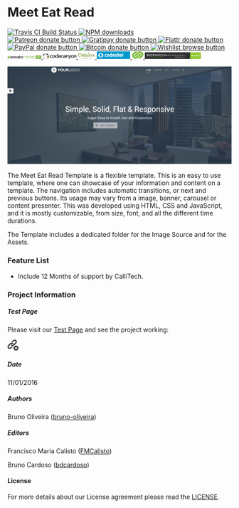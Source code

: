 # Meet Eat Read

<!-- BADGES/ -->

<span class="badge-travisci">
  <a href="http://travis-ci.org/CalliTechDev/meetEatRead" title="Check this project's build status on TravisCI">
    <img src="https://img.shields.io/travis/CalliTechDev/meetEatRead/master.svg" alt="Travis CI Build Status" />
  </a>
</span>
<span class="badge-npmdownloads">
  <a href="https://npmjs.org/package/meetEatRead" title="View this project on NPM">
    <img src="https://img.shields.io/npm/dm/meetEatRead.svg" alt="NPM downloads" />
  </a>
</span>
<br class="badge-separator" />
<span class="badge-patreon">
  <a href="http://patreon.com/CalliTechDev" title="Donate to this project using Patreon">
    <img src="https://img.shields.io/badge/patreon-donate-yellow.svg" alt="Patreon donate button" />
  </a>
</span>
<span class="badge-gratipay">
  <a href="https://www.gratipay.com/CalliTechDev" title="Donate weekly to this project using Gratipay">
    <img src="https://img.shields.io/badge/gratipay-donate-yellow.svg" alt="Gratipay donate button" />
  </a>
</span>
<span class="badge-flattr">
  <a href="https://flattr.com/profile/CalliTechDev" title="Donate to this project using Flattr">
    <img src="https://img.shields.io/badge/flattr-donate-yellow.svg" alt="Flattr donate button" />
  </a>
</span>
<span class="badge-paypal">
  <a href="#" title="Donate to this project using Paypal">
    <img src="https://img.shields.io/badge/paypal-donate-yellow.svg" alt="PayPal donate button" />
  </a>
</span>
<span class="badge-bitcoin">
  <a href="#" title="Donate once-off to this project using Bitcoin">
    <img src="https://img.shields.io/badge/bitcoin-donate-yellow.svg" alt="Bitcoin donate button" />
  </a>
</span>
<span class="badge-wishlist">
  <a href="#" title="Buy an item on our wishlist for us">
    <img src="https://img.shields.io/badge/wishlist-donate-yellow.svg" alt="Wishlist browse button" />
  </a>
</span>
<br class="badge-separator" />
<span class="image">
  <a href="http://themeforest.net/user/callitechstore/portfolio?ref=CalliTechStore" title="Envato Market">
    <img src="assets/envato-market-api--dark.png" alt="envato market" width="15%" height="15%" />
  </a>
</span>
<span class="image">
  <a href="http://themeforest.net/user/callitechstore/portfolio?ref=CalliTechStore" title="Envato Market">
    <img src="assets/codecanyon-light-background.png" alt="codecanyon" width="15%" height="15%" />
  </a>
</span>
<span class="image">
  <a href="https://creativemarket.com/CalliTechStore?u=CalliTechStore" title="Creative Market">
    <img src="assets/CreativeMarket-Logo.png" alt="envato market" width="7.5%" height="7.5%" />
  </a>
</span>
<span class="image">
  <a href="https://www.codester.com?ref=CalliTechStore" title="Codester">
    <img src="assets/logo-v2-blue.png" alt="codester" width="15%" height="15%" />
  </a>
</span>
<span class="image">
  <a href="http://www.codegrape.com/?ref=CalliTechStore" title="CodeGrape">
    <img src="assets/logo1-codegrape.png" alt="codegrape" width="5%" height="5%" />
  </a>
</span>
<span class="image">
  <a href="https://www.mojomarketplace.com/?r=CalliTechStore" title="Mojo">
    <img src="assets/banner_728x90.png" alt="mojo" width="25%" height="25%" />
  </a>
</span>

<!-- /BADGES -->

![alt tag](assets/screenshot1.png "Slider Preview")

The Meet Eat Read Template is a flexible template. This is an easy to use template, where one can showcase of your information and content on a template. The navigation includes automatic transitions, or next and previous buttons. Its usage may vary from a image, banner, carousel or content presenter. This was developed using HTML, CSS and JavaScript, and it is mostly customizable, from size, font, and all the different time durations.

The Template includes a dedicated folder for the Image Source and for the Assets.

### Feature List

- Include 12 Months of support by CalliTech.


### Project Information

##### Test Page

Please visit our [Test Page](http://mer.calli.tech/) and see the project working:

<span class="image">
  <a href="http://mer.calli.tech/" title="link">
    <img src="assets/add_link.png" alt="link" width="5%" height="5%" />
  </a>
</span>

##### Date

11/01/2016

##### Authors

Bruno Oliveira ([bruno-oliveira](https://github.com/bruno-oliveira))

##### Editors

Francisco Maria Calisto ([FMCalisto](https://github.com/FMCalisto))

Bruno Cardoso ([bdcardoso](https://github.com/bdcardoso))


#### License

For more details about our License agreement please read the [LICENSE](https://github.com/CalliTechDev/meetEatRead/blob/master/LICENSE.md).
